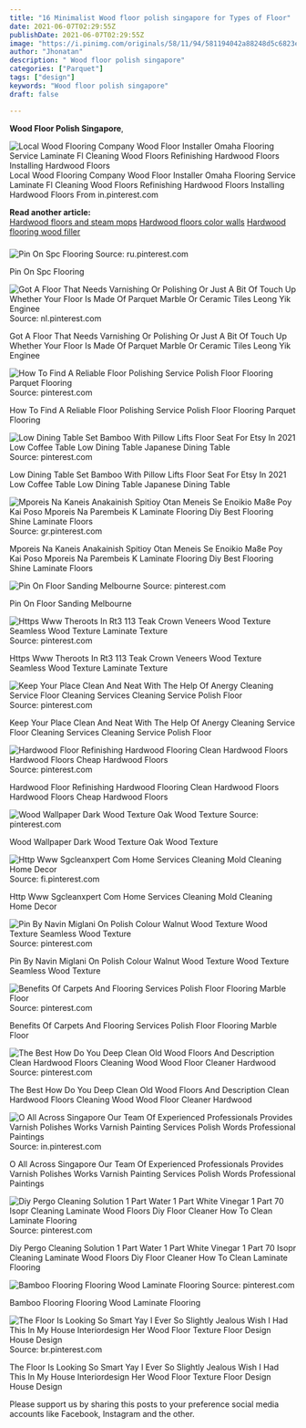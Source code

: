 ```yaml
---
title: "16 Minimalist Wood floor polish singapore for Types of Floor"
date: 2021-06-07T02:29:55Z
publishDate: 2021-06-07T02:29:55Z
image: "https://i.pinimg.com/originals/58/11/94/581194042a88248d5c6823e5602c71db.jpg"
author: "Jhonatan"
description: " Wood floor polish singapore"
categories: ["Parquet"]
tags: ["design"]
keywords: "Wood floor polish singapore"
draft: false

---
```

<!-- Head tag Code -->
**Wood Floor Polish Singapore**, 

![Local Wood Flooring Company Wood Floor Installer Omaha Flooring Service Laminate Fl Cleaning Wood Floors Refinishing Hardwood Floors Installing Hardwood Floors](https://i.pinimg.com/originals/54/ed/be/54edbe13ac0f90bc3400f3f43a65fe65.jpg "Local Wood Flooring Company Wood Floor Installer Omaha Flooring Service Laminate Fl Cleaning Wood Floors Refinishing Hardwood Floors Installing Hardwood Floors")
Local Wood Flooring Company Wood Floor Installer Omaha Flooring Service Laminate Fl Cleaning Wood Floors Refinishing Hardwood Floors Installing Hardwood Floors From in.pinterest.com

**Read another article:**  
[Hardwood floors and steam mops](/hardwood-floors-and-steam-mops/)
[Hardwood floors color walls](/hardwood-floors-color-walls/)
[Hardwood flooring wood filler](/hardwood-flooring-wood-filler/)




### 

 


![Pin On Spc Flooring](https://i.pinimg.com/originals/be/40/25/be40252e40f4e268c0611572c70053b8.jpg "Pin On Spc Flooring")
Source: ru.pinterest.com

Pin On Spc Flooring  

![Got A Floor That Needs Varnishing Or Polishing Or Just A Bit Of Touch Up Whether Your Floor Is Made Of Parquet Marble Or Ceramic Tiles Leong Yik Enginee](https://i.pinimg.com/originals/4c/f8/4c/4cf84c26fa5681109288af8ef0ed792f.jpg "Got A Floor That Needs Varnishing Or Polishing Or Just A Bit Of Touch Up Whether Your Floor Is Made Of Parquet Marble Or Ceramic Tiles Leong Yik Enginee")
Source: nl.pinterest.com

Got A Floor That Needs Varnishing Or Polishing Or Just A Bit Of Touch Up Whether Your Floor Is Made Of Parquet Marble Or Ceramic Tiles Leong Yik Enginee  

![How To Find A Reliable Floor Polishing Service Polish Floor Flooring Parquet Flooring](https://i.pinimg.com/originals/86/e3/5c/86e35ce197238993f353df16332ac848.jpg "How To Find A Reliable Floor Polishing Service Polish Floor Flooring Parquet Flooring")
Source: pinterest.com

How To Find A Reliable Floor Polishing Service Polish Floor Flooring Parquet Flooring  

![Low Dining Table Set Bamboo With Pillow Lifts Floor Seat For Etsy In 2021 Low Coffee Table Low Dining Table Japanese Dining Table](https://i.pinimg.com/originals/db/25/31/db25313f79dcfbb8c5015d9074670914.jpg "Low Dining Table Set Bamboo With Pillow Lifts Floor Seat For Etsy In 2021 Low Coffee Table Low Dining Table Japanese Dining Table")
Source: pinterest.com

Low Dining Table Set Bamboo With Pillow Lifts Floor Seat For Etsy In 2021 Low Coffee Table Low Dining Table Japanese Dining Table  

![Mporeis Na Kaneis Anakainish Spitioy Otan Meneis Se Enoikio Ma8e Poy Kai Poso Mporeis Na Parembeis K Laminate Flooring Diy Best Flooring Shine Laminate Floors](https://i.pinimg.com/originals/ce/f8/ea/cef8ea7cceb32bc94cd1ead178cf01b4.jpg "Mporeis Na Kaneis Anakainish Spitioy Otan Meneis Se Enoikio Ma8e Poy Kai Poso Mporeis Na Parembeis K Laminate Flooring Diy Best Flooring Shine Laminate Floors")
Source: gr.pinterest.com

Mporeis Na Kaneis Anakainish Spitioy Otan Meneis Se Enoikio Ma8e Poy Kai Poso Mporeis Na Parembeis K Laminate Flooring Diy Best Flooring Shine Laminate Floors  

![Pin On Floor Sanding Melbourne](https://i.pinimg.com/originals/53/4a/f4/534af4d15ac75cff24d023a637e93d41.jpg "Pin On Floor Sanding Melbourne")
Source: pinterest.com

Pin On Floor Sanding Melbourne  

![Https Www Theroots In Rt3 113 Teak Crown Veneers Wood Texture Seamless Wood Texture Laminate Texture](https://i.pinimg.com/originals/62/87/64/628764ef534cbcbf2df30915d015847b.jpg "Https Www Theroots In Rt3 113 Teak Crown Veneers Wood Texture Seamless Wood Texture Laminate Texture")
Source: pinterest.com

Https Www Theroots In Rt3 113 Teak Crown Veneers Wood Texture Seamless Wood Texture Laminate Texture  

![Keep Your Place Clean And Neat With The Help Of Anergy Cleaning Service Floor Cleaning Services Cleaning Service Polish Floor](https://i.pinimg.com/originals/28/dd/4b/28dd4bca6541c1542f3bab094acb4dc1.jpg "Keep Your Place Clean And Neat With The Help Of Anergy Cleaning Service Floor Cleaning Services Cleaning Service Polish Floor")
Source: pinterest.com

Keep Your Place Clean And Neat With The Help Of Anergy Cleaning Service Floor Cleaning Services Cleaning Service Polish Floor  

![Hardwood Floor Refinishing Hardwood Flooring Clean Hardwood Floors Hardwood Floors Cheap Hardwood Floors](https://i.pinimg.com/474x/90/c4/e8/90c4e8bbb69835b3fb93015db3d4aefa--hardwood-floor-cleaning-hardwood-floors.jpg "Hardwood Floor Refinishing Hardwood Flooring Clean Hardwood Floors Hardwood Floors Cheap Hardwood Floors")
Source: pinterest.com

Hardwood Floor Refinishing Hardwood Flooring Clean Hardwood Floors Hardwood Floors Cheap Hardwood Floors  

![Wood Wallpaper Dark Wood Texture Oak Wood Texture](https://i.pinimg.com/originals/84/d8/27/84d827df52fa3a93f0f961383e8e1a61.jpg "Wood Wallpaper Dark Wood Texture Oak Wood Texture")
Source: pinterest.com

Wood Wallpaper Dark Wood Texture Oak Wood Texture  

![Http Www Sgcleanxpert Com Home Services Cleaning Mold Cleaning Home Decor](https://i.pinimg.com/474x/ee/74/b7/ee74b7ba8c0be6d7386ca3292f33c01c.jpg "Http Www Sgcleanxpert Com Home Services Cleaning Mold Cleaning Home Decor")
Source: fi.pinterest.com

Http Www Sgcleanxpert Com Home Services Cleaning Mold Cleaning Home Decor  

![Pin By Navin Miglani On Polish Colour Walnut Wood Texture Wood Texture Seamless Wood Texture](https://i.pinimg.com/736x/12/03/81/1203812394c04ae01757fd8a9ee06a9d.jpg "Pin By Navin Miglani On Polish Colour Walnut Wood Texture Wood Texture Seamless Wood Texture")
Source: pinterest.com

Pin By Navin Miglani On Polish Colour Walnut Wood Texture Wood Texture Seamless Wood Texture  

![Benefits Of Carpets And Flooring Services Polish Floor Flooring Marble Floor](https://i.pinimg.com/736x/48/e4/f2/48e4f2f18a867e2480ba89a3a1d29d1d.jpg "Benefits Of Carpets And Flooring Services Polish Floor Flooring Marble Floor")
Source: pinterest.com

Benefits Of Carpets And Flooring Services Polish Floor Flooring Marble Floor  

![The Best How Do You Deep Clean Old Wood Floors And Description Clean Hardwood Floors Cleaning Wood Wood Floor Cleaner Hardwood](https://i.pinimg.com/736x/5a/7b/da/5a7bda9356d608d2fc10818b7f636669.jpg "The Best How Do You Deep Clean Old Wood Floors And Description Clean Hardwood Floors Cleaning Wood Wood Floor Cleaner Hardwood")
Source: pinterest.com

The Best How Do You Deep Clean Old Wood Floors And Description Clean Hardwood Floors Cleaning Wood Wood Floor Cleaner Hardwood  

![O All Across Singapore Our Team Of Experienced Professionals Provides Varnish Polishes Works Varnish Painting Services Polish Words Professional Paintings](https://i.pinimg.com/736x/de/22/54/de2254767d68263f46692f1aba79854b.jpg "O All Across Singapore Our Team Of Experienced Professionals Provides Varnish Polishes Works Varnish Painting Services Polish Words Professional Paintings")
Source: in.pinterest.com

O All Across Singapore Our Team Of Experienced Professionals Provides Varnish Polishes Works Varnish Painting Services Polish Words Professional Paintings  

![Diy Pergo Cleaning Solution 1 Part Water 1 Part White Vinegar 1 Part 70 Isopr Cleaning Laminate Wood Floors Diy Floor Cleaner How To Clean Laminate Flooring](https://i.pinimg.com/474x/7a/d0/09/7ad009746ea260307b284ef70420a935--floor-cleaning-home-cleaning.jpg "Diy Pergo Cleaning Solution 1 Part Water 1 Part White Vinegar 1 Part 70 Isopr Cleaning Laminate Wood Floors Diy Floor Cleaner How To Clean Laminate Flooring")
Source: pinterest.com

Diy Pergo Cleaning Solution 1 Part Water 1 Part White Vinegar 1 Part 70 Isopr Cleaning Laminate Wood Floors Diy Floor Cleaner How To Clean Laminate Flooring  

![Bamboo Flooring Flooring Wood Laminate Flooring](https://i.pinimg.com/736x/43/83/eb/4383eb2e0e46bdd2b205b2a0dfc59f3e--wooden-panelling-wood-flooring.jpg "Bamboo Flooring Flooring Wood Laminate Flooring")
Source: pinterest.com

Bamboo Flooring Flooring Wood Laminate Flooring  

![The Floor Is Looking So Smart Yay I Ever So Slightly Jealous Wish I Had This In My House Interiordesign Her Wood Floor Texture Floor Design House Design](https://i.pinimg.com/originals/58/11/94/581194042a88248d5c6823e5602c71db.jpg "The Floor Is Looking So Smart Yay I Ever So Slightly Jealous Wish I Had This In My House Interiordesign Her Wood Floor Texture Floor Design House Design")
Source: br.pinterest.com

The Floor Is Looking So Smart Yay I Ever So Slightly Jealous Wish I Had This In My House Interiordesign Her Wood Floor Texture Floor Design House Design  

Please support us by sharing this posts to your preference social media accounts like Facebook, Instagram and the other.


